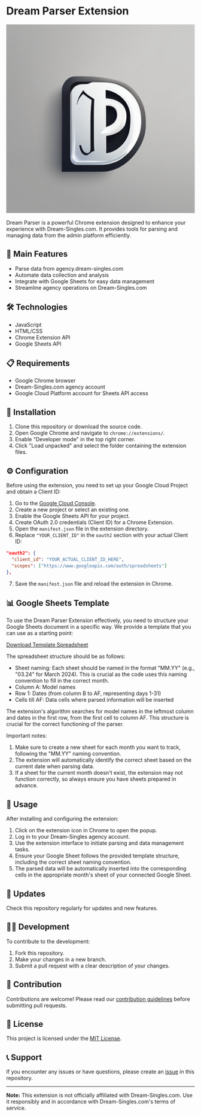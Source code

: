 # Dream Parser Extension

![Dream Parser Logo](Images/myicon.png)

Dream Parser is a powerful Chrome extension designed to enhance your experience with Dream-Singles.com. It provides tools for parsing and managing data from the admin platform efficiently.

## 🌟 Main Features

- Parse data from agency.dream-singles.com
- Automate data collection and analysis
- Integrate with Google Sheets for easy data management
- Streamline agency operations on Dream-Singles.com

## 🛠️ Technologies

- JavaScript
- HTML/CSS
- Chrome Extension API
- Google Sheets API

## 📋 Requirements

- Google Chrome browser
- Dream-Singles.com agency account
- Google Cloud Platform account for Sheets API access

## 🚀 Installation

1. Clone this repository or download the source code.
2. Open Google Chrome and navigate to `chrome://extensions/`.
3. Enable "Developer mode" in the top right corner.
4. Click "Load unpacked" and select the folder containing the extension files.

## ⚙️ Configuration

Before using the extension, you need to set up your Google Cloud Project and obtain a Client ID:

1. Go to the [Google Cloud Console](https://console.cloud.google.com/).
2. Create a new project or select an existing one.
3. Enable the Google Sheets API for your project.
4. Create OAuth 2.0 credentials (Client ID) for a Chrome Extension.
5. Open the `manifest.json` file in the extension directory.
6. Replace `"YOUR_CLIENT_ID"` in the `oauth2` section with your actual Client ID:

```json
"oauth2": {
  "client_id": "YOUR_ACTUAL_CLIENT_ID_HERE",
  "scopes": ["https://www.googleapis.com/auth/spreadsheets"]
},
```

7. Save the `manifest.json` file and reload the extension in Chrome.

## 📊 Google Sheets Template

To use the Dream Parser Extension effectively, you need to structure your Google Sheets document in a specific way. We provide a template that you can use as a starting point:

[Download Template Spreadsheet](https://docs.google.com/spreadsheets/d/1CF201kECnfgkVRWqOzzKcDbm7p_yO-hcL1Y3KgDhGJA/edit?usp=sharing)

The spreadsheet structure should be as follows:

- Sheet naming: Each sheet should be named in the format "MM.YY" (e.g., "03.24" for March 2024). This is crucial as the code uses this naming convention to fill in the correct month.
- Column A: Model names
- Row 1: Dates (from column B to AF, representing days 1-31)
- Cells till AF: Data cells where parsed information will be inserted

The extension's algorithm searches for model names in the leftmost column and dates in the first row, from the first cell to column AF. This structure is crucial for the correct functioning of the parser.

Important notes:

1. Make sure to create a new sheet for each month you want to track, following the "MM.YY" naming convention.
2. The extension will automatically identify the correct sheet based on the current date when parsing data.
3. If a sheet for the current month doesn't exist, the extension may not function correctly, so always ensure you have sheets prepared in advance.

## 📜 Usage

After installing and configuring the extension:

1. Click on the extension icon in Chrome to open the popup.
2. Log in to your Dream-Singles agency account.
3. Use the extension interface to initiate parsing and data management tasks.
4. Ensure your Google Sheet follows the provided template structure, including the correct sheet naming convention.
5. The parsed data will be automatically inserted into the corresponding cells in the appropriate month's sheet of your connected Google Sheet.

## 🔄 Updates

Check this repository regularly for updates and new features.

## 👨‍💻 Development

To contribute to the development:

1. Fork this repository.
2. Make your changes in a new branch.
3. Submit a pull request with a clear description of your changes.

## 🤝 Contribution

Contributions are welcome! Please read our [contribution guidelines](CONTRIBUTING.md) before submitting pull requests.

## 📄 License

This project is licensed under the [MIT License](LICENSE).

## 📞 Support

If you encounter any issues or have questions, please create an [issue](https://github.com/gupi1337-7/DreamParse/issues) in this repository.

---

**Note:** This extension is not officially affiliated with Dream-Singles.com. Use it responsibly and in accordance with Dream-Singles.com's terms of service.
